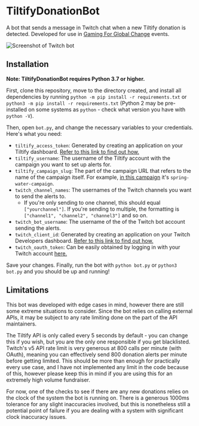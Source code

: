 # TiltifyDonationBot
A bot that sends a message in Twitch chat when a new Tiltify donation is detected. Developed for use in [Gaming For Global Change](https://gamingforglobalchange.org/) events.

![Screenshot of Twitch bot](https://i.ibb.co/hFpRmfj/download-1.png)

## Installation
**Note: TiltifyDonationBot requires Python 3.7 or higher.**

First, clone this repository, move to the directory created, and install all dependencies by running `python -m pip install -r requirements.txt` or `python3 -m pip install -r requirements.txt` (Python 2 may be pre-installed on some systems as `python` - check what version you have with `python -V`).

Then, open `bot.py`, and change the necessary variables to your credentials. Here's what you need:

- `tiltify_access_token`: Generated by creating an application on your Tiltify dashboard. [Refer to this link to find out how.](https://info.tiltify.com/support/solutions/articles/43000038793-connected-accounts)
- `tiltify_username`: The username of the Tiltify account with the campaign you want to set up alerts  for.
- `tiltify_campaign_slug`: The part of the campaign URL that refers to the name of the campaign itself. For example, [in this campaign](https://tiltify.com/@gamingforglobalchange/spring-water-campaign/donate/complete) it's `spring-water-campaign`.
- `twitch_channel_names`: The usernames of the Twitch channels you want to send the alerts to.
  - If you're only sending to one channel, this should equal `["yourchannel"]`. If you're sending to multiple, the formatting is `["channel1", "channel2", "channel3"]` and so on.
- `twitch_bot_username`: The username of the of the Twitch bot account sending the alerts.
- `twitch_client_id`: Generated by creating an application on your Twitch Developers dashboard. [Refer to this link to find out how.](https://dev.twitch.tv/docs/authentication#registration)
- `twitch_oauth_token`: Can be easily obtained by logging in with your Twitch account [here.](https://twitchapps.com/tmi/) 

Save your changes. Finally, run the bot with `python bot.py` or `python3 bot.py` and you should be up and running!

## Limitations
This bot was developed with edge cases in mind, however there are still some extreme situations to consider. Since the bot relies on calling external APIs, it may be subject to any rate limiting done on the part of the API maintainers. 

The Tiltify API is only called every 5 seconds by default - you can change this if you wish, but you are the only one responsible if you get blacklisted. Twitch's v5 API rate limit is very generous at 800 calls per minute (with OAuth), meaning you can effectively send 800 donation alerts per minute before getting limited. This should be more than enough for practically every use case, and I have not implemented any limit in the code because of this, however please keep this in mind if you are using this for an extremely high volume fundraiser. 

For now, one of the checks to see if there are any new donations relies on the clock of the system the bot is running on. There is a generous 1000ms tolerance for any slight inaccuracies involved, but this is nonetheless still a potential point of failure if you are dealing with a system with significant clock inaccuracy issues.
